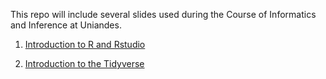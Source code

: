 This repo will include several slides used during the Course of Informatics and Inference at Uniandes.

1. [Introduction to R and Rstudio](https://camilogarciabotero.github.io/inference-slides/01-introduction/01-introduction.html#/title-slide)

2. [Introduction to the Tidyverse](https://camilogarciabotero.github.io/inference-slides/02-intro-tidyverse/02-intro-tidyverse.html#/title-slide)
